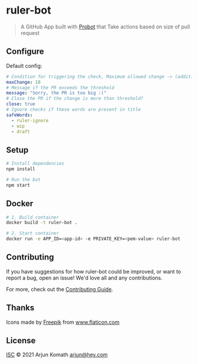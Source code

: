 # ruler-bot

> A GitHub App built with [Probot](https://github.com/probot/probot) that Take actions based on size of pull request

## Configure

Default config:
```yaml
# Condition for triggering the check, Maximum allowed change -> (additions - deletions)
maxChange: 10
# Message if the PR exceeds the threshold
message: "Sorry, the PR is too big :("
# Close the PR if the change is more than threshold?
close: true
# Ignore checks if these words are present in title
safeWords:
  - ruler-ignore
  - wip
  - draft
```

## Setup

```sh
# Install dependencies
npm install

# Run the bot
npm start
```

## Docker

```sh
# 1. Build container
docker build -t ruler-bot .

# 2. Start container
docker run -e APP_ID=<app-id> -e PRIVATE_KEY=<pem-value> ruler-bot
```

## Contributing

If you have suggestions for how ruler-bot could be improved, or want to report a bug, open an issue! We'd love all and
any contributions.

For more, check out the [Contributing Guide](CONTRIBUTING.md).

## Thanks

<div>Icons made by <a href="https://www.freepik.com" title="Freepik">Freepik</a> from <a href="https://www.flaticon.com/" title="Flaticon">www.flaticon.com</a></div>

## License

[ISC](LICENSE) © 2021 Arjun Komath <arjun@hey.com>
